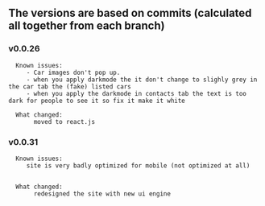 ## The versions are based on commits (calculated all together from each branch)

### v0.0.26
      Known issues:
         - Car images don't pop up.
         - when you apply darkmode the it don't change to slighly grey in the car tab the (fake) listed cars
         - when you apply the darkmode in contacts tab the text is too dark for people to see it so fix it make it white

      What changed:
           moved to react.js

### v0.0.31
      Known issues:
         site is very badly optimized for mobile (not optimized at all)
         

      What changed:
           redesigned the site with new ui engine
